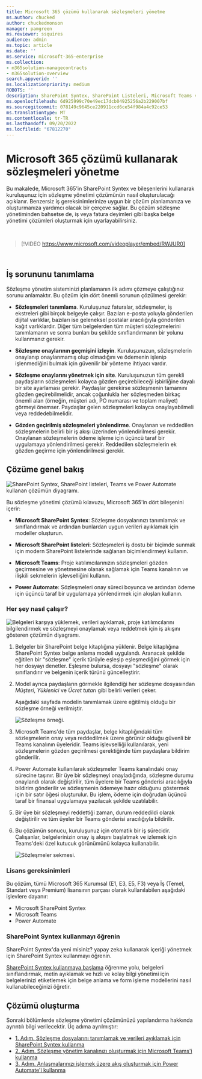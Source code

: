 ```yaml
---
title: Microsoft 365 çözümü kullanarak sözleşmeleri yönetme
ms.author: chucked
author: chuckedmonson
manager: pamgreen
ms.reviewer: ssquires
audience: admin
ms.topic: article
ms.date: ''
ms.service: microsoft-365-enterprise
ms.collection:
- m365solution-managecontracts
- m365solution-overview
search.appverid: ''
ms.localizationpriority: medium
ROBOTS: ''
description: SharePoint Syntex, SharePoint Listeleri, Microsoft Teams ve Power Automate'in Microsoft 365 çözümünü kullanarak sözleşmeleri yönetmeyi öğrenin.
ms.openlocfilehash: 6d925999c70e49ec17dcb04925256a2b229007bf
ms.sourcegitcommit: 078149c9645ce220911ccd6ce54f984a4c92ce53
ms.translationtype: MT
ms.contentlocale: tr-TR
ms.lasthandoff: 09/20/2022
ms.locfileid: "67812270"
---
```

# <a name="manage-contracts-using-a-microsoft-365-solution"></a>Microsoft 365 çözümü kullanarak sözleşmeleri yönetme

Bu makalede, Microsoft 365'in SharePoint Syntex ve bileşenlerini kullanarak kuruluşunuz için sözleşme yönetimi çözümünün nasıl oluşturulacağı açıklanır. Benzersiz iş gereksinimlerinize uygun bir çözüm planlamanıza ve oluşturmanıza yardımcı olacak bir çerçeve sağlar. Bu çözüm sözleşme yönetiminden bahsetse de, iş veya fatura deyimleri gibi başka belge yönetimi çözümleri oluşturmak için uyarlayabilirsiniz.

</br>

> [!VIDEO https://www.microsoft.com/videoplayer/embed/RWJUR0]

</br>

## <a name="identify-the-business-problem"></a>İş sorununu tanımlama

Sözleşme yönetim sisteminizi planlamanın ilk adımı çözmeye çalıştığınız sorunu anlamaktır. Bu çözüm için dört önemli sorunun çözülmesi gerekir:

- **Sözleşmeleri tanımlama**. Kuruluşunuz faturalar, sözleşmeler, iş ekstreleri gibi birçok belgeyle çalışır.  Bazıları e-posta yoluyla gönderilen dijital varlıklar, bazıları ise geleneksel postalar aracılığıyla gönderilen kağıt varlıklardır. Diğer tüm belgelerden tüm müşteri sözleşmelerini tanımlamanın ve sonra bunları bu şekilde sınıflandırmanın bir yolunu kullanmanız gerekir.

- **Sözleşme onaylarının geçmişini izleyin**. Kuruluşunuzun, sözleşmelerin onaylanıp onaylanmamış olup olmadığını ve ödemenin işlenip işlenmediğini bulmak için güvenilir bir yönteme ihtiyacı vardır. 

- **Sözleşme onaylarını yönetmek için site**. Kuruluşunuzun tüm gerekli paydaşların sözleşmeleri kolayca gözden geçirebileceği işbirliğine dayalı bir site ayarlaması gerekir. Paydaşlar gerekirse sözleşmenin tamamını gözden geçirebilmelidir, ancak çoğunlukla her sözleşmeden birkaç önemli alan (örneğin, müşteri adı, PO numarası ve toplam maliyet) görmeyi önemser. Paydaşlar gelen sözleşmeleri kolayca onaylayabilmeli veya reddedebilmelidir.

- **Gözden geçirilmiş sözleşmeleri yönlendirme**. Onaylanan ve reddedilen sözleşmelerin belirli bir iş akışı üzerinden yönlendirilmesi gerekir. Onaylanan sözleşmelerin ödeme işleme için üçüncü taraf bir uygulamaya yönlendirilmesi gerekir. Reddedilen sözleşmelerin ek gözden geçirme için yönlendirilmesi gerekir.

## <a name="overview-of-the-solution"></a>Çözüme genel bakış

  ![SharePoint Syntex, SharePoint listeleri, Teams ve Power Automate kullanan çözümün diyagramı.](../media/content-understanding/syntex-solution-manage-contracts-setup-steps.png)

Bu sözleşme yönetimi çözümü kılavuzu, Microsoft 365'in dört bileşenini içerir:

- **Microsoft SharePoint Syntex**: Sözleşme dosyalarınızı tanımlamak ve sınıflandırmak ve ardından bunlardan uygun verileri ayıklamak için modeller oluşturun.

- **Microsoft SharePoint listeleri**: Sözleşmeleri iş dostu bir biçimde sunmak için modern SharePoint listelerinde sağlanan biçimlendirmeyi kullanın.

- **Microsoft Teams**: Proje katılımcılarınızın sözleşmeleri gözden geçirmesine ve yönetmesine olanak sağlamak için Teams kanalının ve ilişkili sekmelerin işlevselliğini kullanın.

- **Power Automate**: Sözleşmeleri onay süreci boyunca ve ardından ödeme için üçüncü taraf bir uygulamaya yönlendirmek için akışları kullanın.

### <a name="how-it-all-works"></a>Her şey nasıl çalışır?

  ![Belgeleri karşıya yüklemek, verileri ayıklamak, proje katılımcılarını bilgilendirmek ve sözleşmeyi onaylamak veya reddetmek için iş akışını gösteren çözümün diyagramı.](../media/content-understanding/syntex-solution-manage-contracts-overview.png)

1. Belgeler bir SharePoint belge kitaplığına yüklenir. Belge kitaplığına SharePoint Syntex belge anlama modeli uygulandı. Aranacak şekilde eğitilen bir "sözleşme" içerik türüyle eşleşip eşleşmediğini görmek için her dosyayı denetler. Eşleşme bulursa, dosyayı "sözleşme" olarak sınıflandırır ve belgenin içerik türünü güncelleştirir.

2. Model ayrıca paydaşların görmekle ilgilendiği her sözleşme dosyasından *Müşteri*, *Yüklenici* ve *Ücret tutarı* gibi belirli verileri çeker.

    Aşağıdaki sayfada modelin tanımlamak üzere eğitilmiş olduğu bir sözleşme örneği verilmiştir.

      ![Sözleşme örneği.](../media/content-understanding/contract.png)

3. Microsoft Teams'de tüm paydaşlar, belge kitaplığındaki tüm sözleşmelerin onay veya reddedilmek üzere görünür olduğu güvenli bir Teams kanalının üyeleridir. Teams işlevselliği kullanılarak, yeni sözleşmelerin gözden geçirilmesi gerektiğinde tüm paydaşlara bildirim gönderilir.

4. Power Automate kullanılarak sözleşmeler Teams kanalındaki onay sürecine taşınır. Bir üye bir sözleşmeyi onayladığında, sözleşme durumu onaylandı olarak değiştirilir, tüm üyelere bir Teams gönderisi aracılığıyla bildirim gönderilir ve sözleşmenin ödemeye hazır olduğunu göstermek için bir satır öğesi oluşturulur. Bu işlem, ödeme için doğrudan üçüncü taraf bir finansal uygulamaya yazılacak şekilde uzatılabilir.

5. Bir üye bir sözleşmeyi reddettiği zaman, durum reddedildi olarak değiştirilir ve tüm üyeler bir Teams gönderisi aracılığıyla bildirilir.

6. Bu çözümün sonucu, kuruluşunuz için otomatik bir iş sürecidir. Çalışanlar, belgelerinizin onay iş akışını başlatmak ve izlemek için Teams'deki özel kutucuk görünümünü kolayca kullanabilir. 

     ![Sözleşmeler sekmesi.](../media/content-understanding/tile-view.png)

### <a name="licensing-requirements"></a>Lisans gereksinimleri

Bu çözüm, tümü Microsoft 365 Kurumsal (E1, E3, E5, F3) veya İş (Temel, Standart veya Premium) lisansının parçası olarak kullanılabilen aşağıdaki işlevlere dayanır:

- Microsoft SharePoint Syntex
- Microsoft Teams
- Power Automate

### <a name="learn-how-to-use-sharepoint-syntex"></a>SharePoint Syntex kullanmayı öğrenin

SharePoint Syntex'da yeni misiniz? yapay zeka kullanarak içeriği yönetmek için SharePoint Syntex kullanmayı öğrenin.

[SharePoint Syntex kullanmaya başlama](/training/paths/syntex-get-started) öğrenme yolu, belgeleri sınıflandırmak, metin ayıklamak ve hızlı ve kolay bilgi yönetimi için belgelerinizi etiketlemek için belge anlama ve form işleme modellerini nasıl kullanabileceğinizi öğretir.

## <a name="create-the-solution"></a>Çözümü oluşturma

Sonraki bölümlerde sözleşme yönetimi çözümünüzü yapılandırma hakkında ayrıntılı bilgi verilecektir. Üç adıma ayrılmıştır:

- [1. Adım. Sözleşme dosyalarını tanımlamak ve verileri ayıklamak için SharePoint Syntex kullanma](solution-manage-contracts-step1.md)
- [2. Adım. Sözleşme yönetim kanalınızı oluşturmak için Microsoft Teams'i kullanma](solution-manage-contracts-step2.md)
- [3. Adım. Anlaşmalarınızı işlemek üzere akış oluşturmak için Power Automate'i kullanma](solution-manage-contracts-step3.md)
